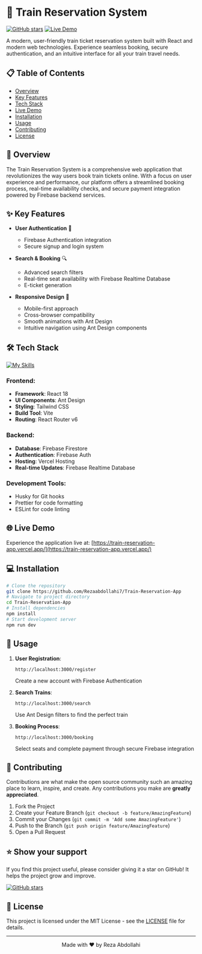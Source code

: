 # 🚂 Train Reservation System

[![GitHub stars](https://img.shields.io/github/stars/Rezaabdollahi7/Train-Reservation-App?style=social)](https://github.com/Rezaabdollahi7/Train-Reservation-App/stargazers)
[![Live Demo](https://img.shields.io/badge/demo-online-green.svg)](https://train-reservation-app.vercel.app/)

A modern, user-friendly train ticket reservation system built with React and modern web technologies. Experience seamless booking, secure authentication, and an intuitive interface for all your train travel needs.


## 📋 Table of Contents
- [Overview](#overview)
- [Key Features](#key-features)
- [Tech Stack](#tech-stack)
- [Live Demo](#live-demo)
- [Installation](#installation)
- [Usage](#usage)
- [Contributing](#contributing)
- [License](#license)

## 🎯 Overview

The Train Reservation System is a comprehensive web application that revolutionizes the way users book train tickets online. With a focus on user experience and performance, our platform offers a streamlined booking process, real-time availability checks, and secure payment integration powered by Firebase backend services.

## ✨ Key Features

- **User Authentication** 🔐
  - Firebase Authentication integration
  - Secure signup and login system

- **Search & Booking** 🔍
  - Advanced search filters
  - Real-time seat availability with Firebase Realtime Database
  - E-ticket generation

- **Responsive Design** 📱
  - Mobile-first approach
  - Cross-browser compatibility
  - Smooth animations with Ant Design
  - Intuitive navigation using Ant Design components

## 🛠️ Tech Stack

[![My Skills](https://skillicons.dev/icons?i=react,vite,firebase,tailwind,git,vercel,figma,vscode&theme=light)](https://skillicons.dev)

### Frontend:
- **Framework**: React 18
- **UI Components**: Ant Design
- **Styling**: Tailwind CSS
- **Build Tool**: Vite
- **Routing**: React Router v6

### Backend:
- **Database**: Firebase Firestore
- **Authentication**: Firebase Auth
- **Hosting**: Vercel Hosting
- **Real-time Updates**: Firebase Realtime Database

### Development Tools:
- Husky for Git hooks
- Prettier for code formatting
- ESLint for code linting

## 🌐 Live Demo

Experience the application live at: [https://train-reservation-app.vercel.app/](https://train-reservation-app.vercel.app/)

## 💻 Installation

```bash
# Clone the repository
git clone https://github.com/Rezaabdollahi7/Train-Reservation-App
# Navigate to project directory
cd Train-Reservation-App
# Install dependencies
npm install
# Start development server
npm run dev
```

## 🚀 Usage

1. **User Registration**:
   ```
   http://localhost:3000/register
   ```
   Create a new account with Firebase Authentication

2. **Search Trains**:
   ```
   http://localhost:3000/search
   ```
   Use Ant Design filters to find the perfect train

3. **Booking Process**:
   ```
   http://localhost:3000/booking
   ```
   Select seats and complete payment through secure Firebase integration

## 👥 Contributing

Contributions are what make the open source community such an amazing place to learn, inspire, and create. Any contributions you make are **greatly appreciated**.

1. Fork the Project
2. Create your Feature Branch (`git checkout -b feature/AmazingFeature`)
3. Commit your Changes (`git commit -m 'Add some AmazingFeature'`)
4. Push to the Branch (`git push origin feature/AmazingFeature`)
5. Open a Pull Request

## ⭐ Show your support

If you find this project useful, please consider giving it a star on GitHub! It helps the project grow and improve.

[![GitHub stars](https://img.shields.io/github/stars/Rezaabdollahi7/Train-Reservation-App?style=social)](https://github.com/Rezaabdollahi7/Train-Reservation-App/stargazers)

## 📝 License

This project is licensed under the MIT License - see the [LICENSE](LICENSE) file for details.

---

<p align="center">Made with ❤️ by Reza Abdollahi</p>
